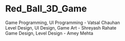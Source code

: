 # Red_Ball_3D_Game

Game Programming, UI Programming - Vatsal Chauhan <br>
Level Design, UI Design, Game Art - Shreyash Rahate <br>
Game Design, Level Design - Amey Mehta <br>
